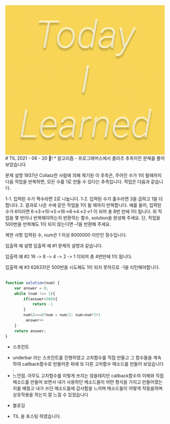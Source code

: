 <img src="TILimage.png" align="center" />
# TIL 2021 - 06 - 20 📖!
* 알고리즘
- 프로그래머스에서 콜라츠 추측이란 문제를 풀어보았습니다 


문제 설명
1937년 Collatz란 사람에 의해 제기된 이 추측은, 주어진 수가 1이 될때까지 다음 작업을 반복하면, 모든 수를 1로 만들 수 있다는 추측입니다. 작업은 다음과 같습니다.

1-1. 입력된 수가 짝수라면 2로 나눕니다. 
1-2. 입력된 수가 홀수라면 3을 곱하고 1을 더합니다.
2. 결과로 나온 수에 같은 작업을 1이 될 때까지 반복합니다.
예를 들어, 입력된 수가 6이라면 6→3→10→5→16→8→4→2→1 이 되어 총 8번 만에 1이 됩니다. 위 작업을 몇 번이나 반복해야하는지 반환하는 함수, solution을 완성해 주세요. 단, 작업을 500번을 반복해도 1이 되지 않는다면 –1을 반환해 주세요.

제한 사항
입력된 수, num은 1 이상 8000000 미만인 정수입니다.


입출력 예 설명
입출력 예 #1
문제의 설명과 같습니다.

입출력 예 #2
16 -> 8 -> 4 -> 2 -> 1 이되어 총 4번만에 1이 됩니다.

입출력 예 #3
626331은 500번을 시도해도 1이 되지 못하므로 -1을 리턴해야합니다.


``` js

function solution(num) {
    var answer = 0;
    while (num !== 1){
        if(answer>500){
            return -1
        }
        num%2===0?num = num/2: num=num*3+1
         answer++
    }
    return answer;
}

```
* 스프린트 
- underbar 라는 스프린트를 진행하였고 고차함수를 직접 만들고 그 함수들을 계속하여 callback함수로 만들어준 뒤에 또 다른 고차함수 메소드를 만들어 보았습니다 .
- 느낀점. 아무도 고차함수를 이렇게 쓰지는 않을테지만 callback함수의 이해와 직접 메소드를 만들어 보면서 내가 사용하던 메소드들이 어떤 형식을 가지고 만들어졌는지를 배웠고 내가 쓰던 메소드들에 감사함을 느끼며 메소드들이 어떻게 작동을하며 상호작용을 하는지 잘 느낄 수 있었습니다

* 블로깅
- TIL 을 포스팅 하였습니다.

